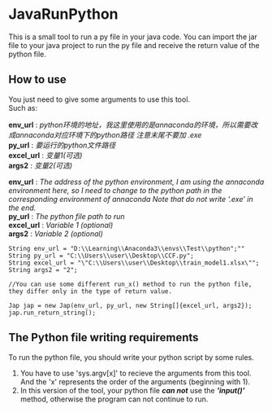 # JavaRunPython
This is a small tool to run a py file in your java code.
You can import the jar file to your java project to run the py file and receive the return value of the python file.

## How to use
You just need to give some arguments to use this tool.  
Such as:  

**env_url** : *python环境的地址，我这里使用的是annaconda的环境，所以需要改成annaconda对应环境下的python路径
          注意末尾不要加 .exe*  
**py_url** : *要运行的python文件路径*  
**excel_url** : *变量1(可选)*  
**args2** : *变量2(可选)*  
  
**env_url** : *The address of the python environment, I am using the annaconda environment here, so I need to change to the python path in the corresponding environment of annaconda
            Note that do not write ‘.exe’ in the end.*  
**py_url** : *The python file path to run*  
**excel_url** : *Variable 1 (optional)*  
**args2** : *Variable 2 (optional)*  
  
```
String env_url = "D:\\Learning\\Anaconda3\\envs\\Test\\python";""  
String py_url = "C:\\Users\\user\\Desktop\\CCF.py";  
String excel_url = "\"C:\\Users\\user\\Desktop\\train_model1.xlsx\"";  
String args2 = "2";  

//You can use some different run_x() method to run the python file, they differ only in the type of return value.  
 
Jap jap = new Jap(env_url, py_url, new String[]{excel_url, args2});  
jap.run_return_string();  
```
## The Python file writing requirements
To run the python file, you should write your python script by some rules.
1. You have to use 'sys.argv[x]' to recieve the arguments from this tool. And the 'x' represents the order of the arguments (beginning with 1).
2. In this version of the tool, your python file ***can not*** use the ***'input()'*** method, otherwise the program can not continue to run.


